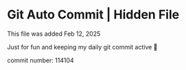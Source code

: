 # Git Auto Commit | Hidden File

This file was added Feb 12, 2025

Just for fun and keeping my daily git commit active 🤪

commit number: 114104
